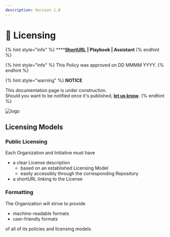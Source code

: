 ```yaml
---
description: Version 1.0
---
```


# 🚧 Licensing

{% hint style="info" %}
****[**ShortURL**](https://tiof.click/TIOFPolicyFunding) **| Playbook | Assistant**
{% endhint %}



{% hint style="info" %}
This Policy was approved on DD MMMM YYYY.
{% endhint %}



{% hint style="warning" %}
**NOTICE**

This documentation page is under construction.\
Should you want to be notified once it's published, [**let us know**](https://tiof.click/TIOFTarianUpdatesService).
{% endhint %}

![logo](http://tiof.click/TIOFWikiHeader)

## Licensing Models

### Public Licensing

Each Organization and Initiative must have

* a clear License description
  * based on an established Licensing Model
  * easily accessibly through the corresponding Repository
* a shortURL linking to the License



### Formatting

The Organization will strive to provide

* machine-readable formats
* user-friendly formats

of all of its policies and licensing models.

